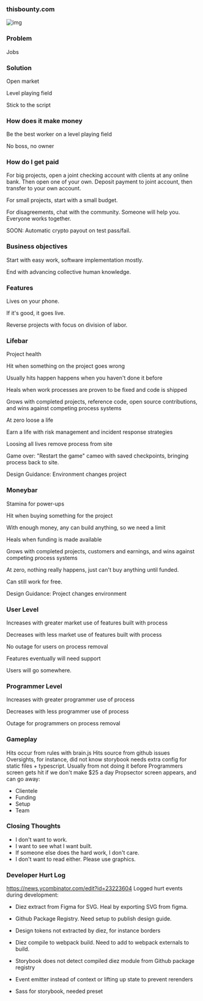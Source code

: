 ### thisbounty.com

![img](https://user-images.githubusercontent.com/1377758/81486044-1eb4de00-9220-11ea-9dd0-35d151056d01.png)

### Problem

Jobs

### Solution

Open market

Level playing field

Stick to the script

### How does it make money

Be the best worker on a level playing field

No boss, no owner

### How do I get paid

For big projects, open a joint checking account with clients at any online bank. Then open one of your own. Deposit payment to joint account, then transfer to your own account.

For small projects, start with a small budget.

For disagreements, chat with the community. Someone will help you. Everyone works together.

SOON: Automatic crypto payout on test pass/fail.

### Business objectives

Start with easy work, software implementation mostly.

End with advancing collective human knowledge.

### Features

Lives on your phone.

If it's good, it goes live.

Reverse projects with focus on division of labor.

### Lifebar

Project health

Hit when something on the project goes wrong

Usually hits happen happens when you haven't done it before

Heals when work processes are proven to be fixed and code is shipped

Grows with completed projects, reference code, open source contributions, and wins against competing process systems

At zero loose a life

Earn a life with risk management and incident response strategies

Loosing all lives remove process from site

Game over: "Restart the game" cameo with saved checkpoints, bringing process back to site.

Design Guidance: Environment changes project

### Moneybar

Stamina for power-ups

Hit when buying something for the project

With enough money, any can build anything, so we need a limit

Heals when funding is made available

Grows with completed projects, customers and earnings, and wins against competing process systems

At zero, nothing really happens, just can't buy anything until funded.

Can still work for free.

Design Guidance: Project changes environment

### User Level

Increases with greater market use of features built with process

Decreases with less market use of features built with process

No outage for users on process removal

Features eventually will need support

Users will go somewhere.

### Programmer Level

Increases with greater programmer use of process

Decreases with less programmer use of process

Outage for programmers on process removal

### Gameplay

Hits occur from rules with brain.js
Hits source from github issues
Oversights, for instance, did not know storybook needs extra config for static files + typescript. Usually from not doing it before
Programmers screen gets hit if we don't make \$25 a day
Propsector screen appears, and can go away:

- Clientele
- Funding
- Setup
- Team

### Closing Thoughts

- I don't want to work.
- I want to see what I want built.
- If someone else does the hard work, I don't care.
- I don't want to read either. Please use graphics.

### Developer Hurt Log

https://news.ycombinator.com/edit?id=23223604
Logged hurt events during development:

- Diez extract from Figma for SVG. Heal by exporting SVG from figma.

- Github Package Registry. Need setup to publish design guide.

- Design tokens not extracted by diez, for instance borders

- Diez compile to webpack build. Need to add to webpack externals to build.

- Storybook does not detect compiled diez module from Github package registry

- Event emitter instead of context or lifting up state to prevent rerenders

- Sass for storybook, needed preset
